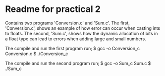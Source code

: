 # Readme for practical 2

Contains two programs 'Conversion.c' and 'Sum.c'. 
The first, 'Conversion.c', shows an example of how error can occur when casting ints to floats.
The second, 'Sum.c', shows how the dynamic allocation of bits in a float type can lead to errors when adding large and small numbers.

The compile and run the first program run;
$ gcc -o Conversion_c Conversion.c
$ ./Conversion_c

The compile and run the second program run;
$ gcc -o Sum_c Sum.c
$ ./Sum_c

